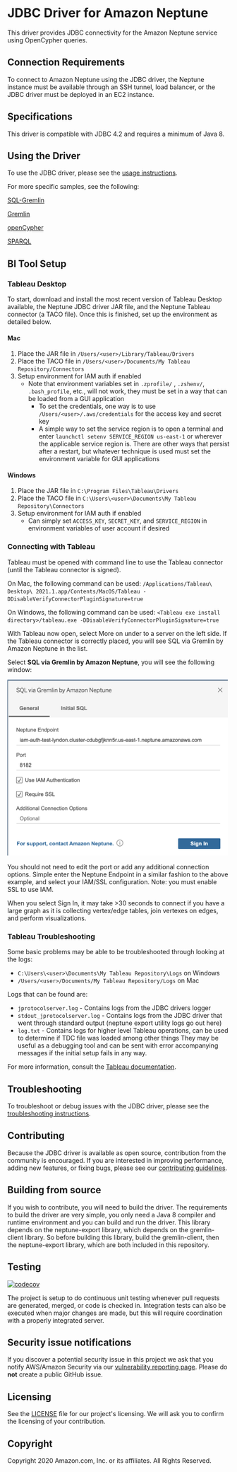 # JDBC Driver for Amazon Neptune

This driver provides JDBC connectivity for the Amazon Neptune service using OpenCypher queries.

## Connection Requirements

To connect to Amazon Neptune using the JDBC driver, the Neptune instance must be available through an SSH tunnel, load balancer, or the JDBC driver must be deployed in an EC2 instance. 

## Specifications

This driver is compatible with JDBC 4.2 and requires a minimum of Java 8.

## Using the Driver

To use the JDBC driver, please see the [usage instructions](./USAGE.md).

For more specific samples, see the following:

[SQL-Gremlin](samples/SQLGREMLIN.md)

[Gremlin](samples/GREMLIN.md)

[openCypher](samples/OPENCYPHER.md)

[SPARQL](samples/SPARQL.md)

## BI Tool Setup

### Tableau Desktop
To start, download and install the most recent version of Tableau Desktop available, the Neptune JDBC driver JAR file, and the Neptune Tableau connector (a TACO file). Once this is finished, set up the environment as detailed below.
#### Mac

1. Place the JAR file in `/Users/<user>/Library/Tableau/Drivers`
2. Place the TACO file in `/Users/<user>/Documents/My Tableau Repository/Connectors`
3. Setup environment for IAM auth if enabled
   - Note that environment variables set in `.zprofile/` , `.zshenv/`, `.bash_profile`, etc., will not work, they must be set in a way that can be loaded from a GUI application
     - To set the credentials, one way is to use `/Users/<user>/.aws/credentials` for the access key and secret key
     - A simple way to set the service region is to open a terminal and enter `launchctl setenv SERVICE_REGION us-east-1` or wherever the applicable service region is. There are other ways that persist after a restart, but whatever technique is used must set the environment variable for GUI applications

#### Windows

1. Place the JAR file in `C:\Program Files\Tableau\Drivers`
2. Place the TACO file in `C:\Users\<user>\Documents\My Tableau Repository\Connectors`
3. Setup environment for IAM auth if enabled
   - Can simply set `ACCESS_KEY`, `SECRET_KEY`, and `SERVICE_REGION` in environment variables of user account if desired


### Connecting with Tableau

Tableau must be opened with command line to use the Tableau connector (until the Tableau connector is signed). 

On Mac, the following command can be used: `/Applications/Tableau\ Desktop\ 2021.1.app/Contents/MacOS/Tableau -DDisableVerifyConnectorPluginSignature=true`

On Windows, the following command can be used: `<Tableau exe install directory>/tableau.exe -DDisableVerifyConnectorPluginSignature=true`

With Tableau now open, select More on under to a server on the left side. If the Tableau connector is correctly placed, you will see SQL via Gremlin by Amazon Neptune in the list.

Select **SQL via Gremlin by Amazon Neptune**, you will see the following window:

[<img src="samples/images/tableauSQLgremlin.png" width="500"/>](samples/images/tableauSQLgremlin.png)

You should not need to edit the port or add any additional connection options. Simple enter the Neptune Endpoint in a similar fashion to the above example, and select your IAM/SSL configuration. Note: you must enable SSL to use IAM.

When you select Sign In, it may take >30 seconds to connect if you have a large graph as it is collecting vertex/edge tables, join vertexes on edges, and perform visualizations.

### Tableau Troubleshooting

Some basic problems may be able to be troubleshooted through looking at the logs:
- `C:\Users\<user>\Documents\My Tableau Repository\Logs` on Windows
- `/Users/<user>/Documents/My Tableau Repository/Logs` on Mac

Logs that can be found are:
- `jprotocolserver.log` - Contains logs from the JDBC drivers logger
- `stdout_jprotocolserver.log` - Contains logs from the JDBC driver that went through standard output (neptune export utility logs go out here)
- `log.txt` - Contains logs for higher level Tableau operations, can be used to determine if TDC file was loaded among other things
They may be useful as a debugging tool and can be sent with error accompanying messages if the initial setup fails in any way.

For more information, consult the [Tableau documentation](https://tableau.github.io/connector-plugin-sdk/docs/run-taco).

## Troubleshooting

To troubleshoot or debug issues with the JDBC driver, please see the [troubleshooting instructions](./TROUBLESHOOTING.md).

## Contributing

Because the JDBC driver is available as open source, contribution from the community is encouraged. If you are interested in improving performance, adding new features, or fixing bugs, please see our [contributing guidelines](./CONTRIBUTING.md).

## Building from source

If you wish to contribute, you will need to build the driver. The requirements to build the driver are very simple, you only need a Java 8 compiler and runtime environment and you can build and run the driver. This library depends on the neptune-export library, which depends on the gremlin-client library. So before building this library, build the gremlin-client, then the neptune-export library, which are both included in this repository.

## Testing

[![codecov](https://codecov.io/gh/Bit-Quill/neptunejdbc/branch/develop/graph/badge.svg?token=E54Y02A3HE)](https://codecov.io/gh/Bit-Quill/neptunejdbc)

The project is setup to do continuous unit testing whenever pull requests are generated, merged, or code is checked in. Integration tests can also be executed when major changes are made, but this will require coordination with a properly integrated server.

## Security issue notifications

If you discover a potential security issue in this project we ask that you notify AWS/Amazon Security via our [vulnerability reporting page](http://aws.amazon.com/security/vulnerability-reporting/). Please do **not** create a public GitHub issue.

## Licensing

See the [LICENSE](./LICENSE) file for our project's licensing. We will ask you to confirm the licensing of your contribution.

## Copyright

Copyright 2020 Amazon.com, Inc. or its affiliates. All Rights Reserved.
